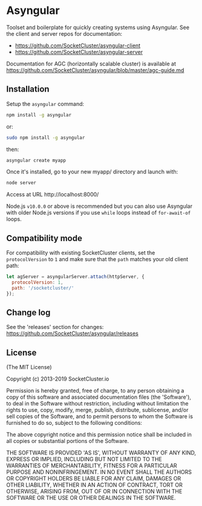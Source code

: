 # Asyngular

Toolset and boilerplate for quickly creating systems using Asyngular.
See the client and server repos for documentation:

- https://github.com/SocketCluster/asyngular-client
- https://github.com/SocketCluster/asyngular-server

Documentation for AGC (horizontally scalable cluster) is available at https://github.com/SocketCluster/asyngular/blob/master/agc-guide.md

## Installation

Setup the `asyngular` command:

```bash
npm install -g asyngular
```

or:

```bash
sudo npm install -g asyngular
```

then:

```bash
asyngular create myapp
```

Once it's installed, go to your new myapp/ directory and launch with:

```bash
node server
```

Access at URL http://localhost:8000/

Node.js `v10.0.0` or above is recommended but you can also use Asyngular with older Node.js versions if you use `while` loops instead of `for-await-of` loops.

## Compatibility mode

For compatibility with existing SocketCluster clients, set the `protocolVersion` to `1` and make sure that the `path` matches your old client path:

```js
let agServer = asyngularServer.attach(httpServer, {
  protocolVersion: 1,
  path: '/socketcluster/'
});
```

## Change log

See the 'releases' section for changes: https://github.com/SocketCluster/asyngular/releases

## License

(The MIT License)

Copyright (c) 2013-2019 SocketCluster.io

Permission is hereby granted, free of charge, to any person obtaining a copy of this software and associated documentation files (the 'Software'), to deal in the Software without restriction, including without limitation the rights to use, copy, modify, merge, publish, distribute, sublicense, and/or sell copies of the Software, and to permit persons to whom the Software is furnished to do so, subject to the following conditions:

The above copyright notice and this permission notice shall be included in all copies or substantial portions of the Software.

THE SOFTWARE IS PROVIDED 'AS IS', WITHOUT WARRANTY OF ANY KIND, EXPRESS OR IMPLIED, INCLUDING BUT NOT LIMITED TO THE WARRANTIES OF MERCHANTABILITY, FITNESS FOR A PARTICULAR PURPOSE AND NONINFRINGEMENT. IN NO EVENT SHALL THE AUTHORS OR COPYRIGHT HOLDERS BE LIABLE FOR ANY CLAIM, DAMAGES OR OTHER LIABILITY, WHETHER IN AN ACTION OF CONTRACT, TORT OR OTHERWISE, ARISING FROM, OUT OF OR IN CONNECTION WITH THE SOFTWARE OR THE USE OR OTHER DEALINGS IN THE SOFTWARE.
